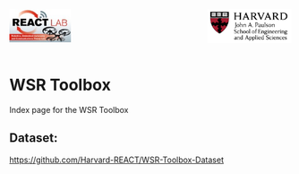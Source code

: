 <div align="center">
  <a href="https://react.seas.harvard.edu//">
    <img align="left" src="figs/REACT_logo.jpg" width="110" alt="REACT Lab">
  </a>
  <a href="">
    <img align="center" src="" width="110" alt="">
  </a>
  <a href="https://www.seas.harvard.edu/">
    <img align="right" src="figs/SEASLogo_RGB.jpg" width="150" alt="SEAS Harvard">
  </a>
</div>
<p>&nbsp;</p>
<p>&nbsp;</p>

# WSR Toolbox

Index page for the WSR Toolbox


## Dataset: 

https://github.com/Harvard-REACT/WSR-Toolbox-Dataset
